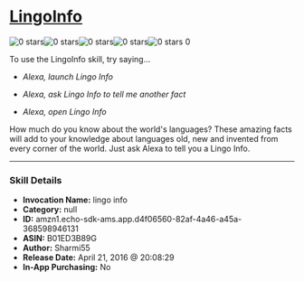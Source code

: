 # [LingoInfo](http://alexa.amazon.com/#skills/amzn1.echo-sdk-ams.app.d4f06560-82af-4a46-a45a-368598946131)
![0 stars](../../images/ic_star_border_black_18dp_1x.png)![0 stars](../../images/ic_star_border_black_18dp_1x.png)![0 stars](../../images/ic_star_border_black_18dp_1x.png)![0 stars](../../images/ic_star_border_black_18dp_1x.png)![0 stars](../../images/ic_star_border_black_18dp_1x.png) 0

To use the LingoInfo skill, try saying...

* *Alexa, launch Lingo Info*

* *Alexa, ask Lingo Info to tell me another fact*

* *Alexa, open Lingo Info*

How much do you know about the world's languages? These amazing facts will add to your knowledge about languages old, new and invented from every corner of the world. Just ask Alexa to tell you a Lingo Info.

***

### Skill Details

* **Invocation Name:** lingo info
* **Category:** null
* **ID:** amzn1.echo-sdk-ams.app.d4f06560-82af-4a46-a45a-368598946131
* **ASIN:** B01ED3B89G
* **Author:** Sharmi55
* **Release Date:** April 21, 2016 @ 20:08:29
* **In-App Purchasing:** No
